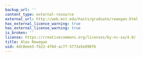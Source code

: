 ```yaml
---
backup_url: ''
content_type: external-resource
external_url: http://web.mit.edu/hasts/graduate/rewegan.html
has_external_licence_warning: true
has_external_license_warning: true
is_broken: ''
license: https://creativecommons.org/licenses/by-nc-sa/4.0/
title: Alex Rewegan
uid: 4dc8eee5-fb22-4f0d-ac77-5773a5e898f6
---
```

